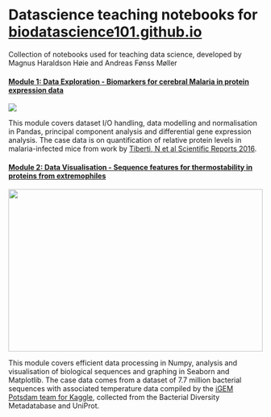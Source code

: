 # Datascience teaching notebooks for [biodatascience101.github.io](biodatascience101.github.io)

Collection of notebooks used for teaching data science, developed by Magnus Haraldson Høie and Andreas Fønss Møller

#### [Module 1: Data Exploration - Biomarkers for cerebral Malaria in protein expression data](https://github.com/Magnushhoie/Datascience_notebooks/blob/master/Module_1_Malaria_PandasIO_MH_AFM.ipynb)
<img src="https://raw.githubusercontent.com/Magnushhoie/Datascience_notebooks/master/img/module1_logo.png">

This module covers dataset I/O handling, data modelling and normalisation in Pandas, principal component analysis and differential gene expression analysis. The case data is on quantification of relative protein levels in malaria-infected mice from work by [Tiberti, N et al Scientific Reports 2016](https://www.nature.com/articles/srep37871).

#### [Module 2: Data Visualisation - Sequence features for thermostability in proteins from extremophiles](https://github.com/Magnushhoie/Datascience_notebooks/blob/master/Module_2_Sequence_DataVisualization__public_MH_AFS.ipynb)
<img src="https://github.com/Magnushhoie/Datascience_notebooks/blob/master/img/module2_logo.png?raw=true" width="504" height="322">

This module covers efficient data processing in Numpy, analysis and visualisation of biological sequences and graphing in Seaborn and Matplotlib. The case data comes from a dataset of 7.7 million bacterial sequences with associated temperature data compiled by the [iGEM Potsdam team for Kaggle](https://www.kaggle.com/igempotsdam/protein-heat-resistance-dataset), collected from the Bacterial Diversity Metadatabase and UniProt.
